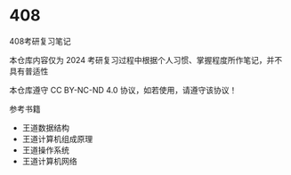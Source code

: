 # 408

408考研复习笔记

本仓库内容仅为 2024 考研复习过程中根据个人习惯、掌握程度所作笔记，并不具有普适性

本仓库遵守 CC BY-NC-ND 4.0 协议，如若使用，请遵守该协议！

参考书籍

- 王道数据结构
- 王道计算机组成原理
- 王道操作系统
- 王道计算机网络
